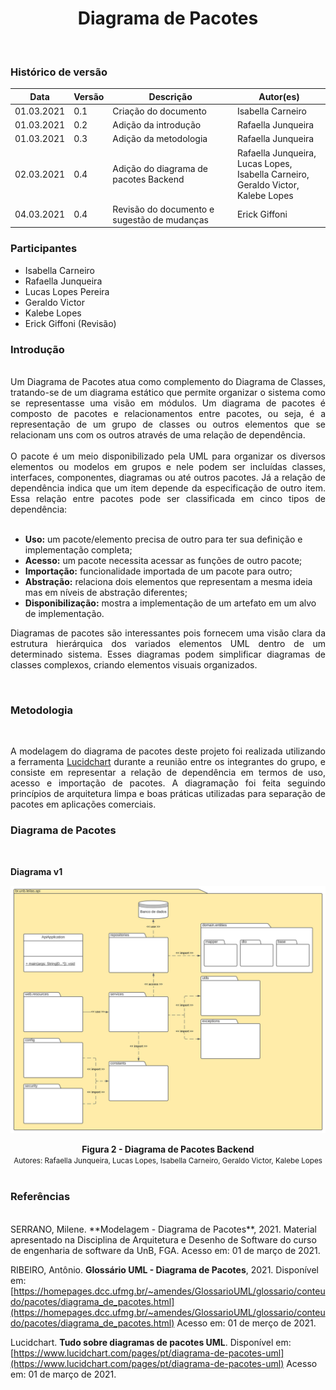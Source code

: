 # <center>Diagrama de Pacotes
<br>

### Histórico de versão

|Data | Versão | Descrição | Autor(es)
| -- | -- | -- | -- |
| 01.03.2021 | 0.1 | Criação do documento | Isabella Carneiro |
| 01.03.2021 | 0.2 | Adição da introdução | Rafaella Junqueira |
| 01.03.2021 | 0.3 | Adição da metodologia | Rafaella Junqueira |
| 02.03.2021 | 0.4 | Adição do diagrama de pacotes Backend | Rafaella Junqueira, Lucas Lopes,<br>Isabella Carneiro, Geraldo Victor,<br>Kalebe Lopes |
| 04.03.2021 | 0.4 | Revisão do documento e sugestão de mudanças | Erick Giffoni |

### Participantes
* Isabella Carneiro
* Rafaella Junqueira
* Lucas Lopes Pereira
* Geraldo Victor
* Kalebe Lopes
* Erick Giffoni (Revisão)

### Introdução
<div align="justify"><br>
Um Diagrama de Pacotes atua como complemento do Diagrama de Classes, tratando-se de um diagrama estático que permite organizar o sistema como se representasse uma visão em módulos. Um diagrama de pacotes é composto de pacotes e relacionamentos entre pacotes, ou seja, é a representação de um grupo de classes ou outros elementos que se relacionam uns com os outros através de uma relação de dependência.
<br><br>
O pacote é um meio disponibilizado pela UML para organizar os diversos elementos ou modelos em grupos e nele podem ser incluídas classes, interfaces, componentes, diagramas ou até outros pacotes. Já a relação de dependência indica que um item depende da especificação de outro item. Essa relação entre pacotes pode ser classificada em cinco tipos de dependência:<br><br>
</div>

- **Uso:** um pacote/elemento precisa de outro para ter sua definição e implementação completa;
- **Acesso:** um pacote necessita acessar as funções de outro pacote;
- **Importação:** funcionalidade importada de um pacote para outro;
- **Abstração:** relaciona dois elementos que representam a mesma ideia mas em níveis de abstração diferentes;
- **Disponibilização:** mostra a implementação de um artefato em um alvo de implementação.

<div align="justify">

Diagramas de pacotes são interessantes pois fornecem uma visão clara da estrutura hierárquica dos variados elementos UML dentro de um determinado sistema. Esses diagramas podem simplificar diagramas de classes complexos, criando elementos visuais organizados. 
</div><br>

### Metodologia
<br>
<div align="justify">

A modelagem do diagrama de pacotes deste projeto foi realizada utilizando a ferramenta [Lucidchart](https://www.lucidchart.com/pages/pt) durante a reunião entre os integrantes do grupo, e consiste em representar a relação de dependência em termos de uso, acesso e importação de pacotes. A diagramação foi feita seguindo princípios de arquitetura limpa e boas práticas utilizadas para separação de pacotes em aplicações comerciais.
</div>

### Diagrama de Pacotes
<br>

<!-- **Diagrama v2** -->

<!-- [<div align="center"><img src="../../img/modelagem/estatica/NOMEDAIMAGEM"></div>](../../img/modelagem/estatica/NOMEDAIMAGEM)
<figcaption align='center'>
    <b>Figura 1 - </b>
    <br>
    <small>Autores: </small>
</figcaption>
<br> -->

**Diagrama v1**

[<div align="center"><img src="../../img/modelagem/estatica/pacotes-backend.svg"></div>](../../img/modelagem/estatica/pacotes-backend.svg)
<figcaption align='center'>
    <b>Figura 2 - Diagrama de Pacotes Backend</b>
    <br>
    <small>Autores: Rafaella Junqueira, Lucas Lopes, Isabella Carneiro, Geraldo Victor, Kalebe Lopes</small>
</figcaption>
<br>


### Referências 
<br>
SERRANO, Milene. **Modelagem - Diagrama de Pacotes**, 2021. Material apresentado na Disciplina de Arquitetura e Desenho de Software do curso de engenharia de software da UnB, FGA. Acesso em: 01 de março de 2021.

RIBEIRO, Antônio. **Glossário UML - Diagrama de Pacotes**, 2021. Disponível em: [https://homepages.dcc.ufmg.br/~amendes/GlossarioUML/glossario/conteudo/pacotes/diagrama_de_pacotes.html](https://homepages.dcc.ufmg.br/~amendes/GlossarioUML/glossario/conteudo/pacotes/diagrama_de_pacotes.html) Acesso em: 01 de merço de 2021.

Lucidchart. **Tudo sobre diagramas de pacotes UML**. Disponível em: [https://www.lucidchart.com/pages/pt/diagrama-de-pacotes-uml](https://www.lucidchart.com/pages/pt/diagrama-de-pacotes-uml) Acesso em: 01 de março de 2021.
